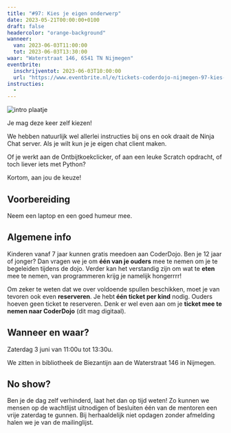 ```yaml
---
title: "#97: Kies je eigen onderwerp"
date: 2023-05-21T00:00:00+0100
draft: false
headercolor: "orange-background"
wanneer: 
  van: 2023-06-03T11:00:00
  tot: 2023-06-03T13:30:00
waar: "Waterstraat 146, 6541 TN Nijmegen"
eventbrite:
  inschrijventot: 2023-06-03T10:00:00
  url: "https://www.eventbrite.nl/e/tickets-coderdojo-nijmegen-97-kies-je-eigen-onderwerp-638536328347"
instructies:
  - 
---
```


![intro plaatje](https://img.evbuc.com/https%3A%2F%2Fcdn.evbuc.com%2Fimages%2F517397749%2F187233351803%2F1%2Foriginal.20230518-065317?h=200&w=450&auto=format%2Ccompress&q=75&sharp=10&rect=0%2C3%2C2160%2C1080&s=b92ff39037aa133c61bbebcbd405b691)



J﻿e mag deze keer zelf kiezen!

<!--more-->



W﻿e hebben natuurlijk wel allerlei instructies bij ons en ook draait de Ninja Chat server. Als je wilt kun je je eigen chat client maken.

Of je werkt aan de Ontbijtkoekclicker, of aan een leuke Scratch opdracht, of toch liever iets met Python?

Kortom, aan jou de keuze! 
## Voorbereiding

Neem een laptop en een goed humeur mee.
## Algemene info

Kinderen vanaf 7 jaar kunnen gratis meedoen aan CoderDojo. Ben je 12 jaar of jonger? Dan vragen we je om <strong>één van je ouders</strong> mee te nemen om je te begeleiden tijdens de dojo. Verder kan het verstandig zijn om wat te <strong>eten</strong> mee te nemen, van programmeren krijg je namelijk hongerrrr!

Om zeker te weten dat we over voldoende spullen beschikken, moet je van tevoren ook even <strong>reserveren</strong>. Je hebt<strong> één ticket per kind</strong> nodig. Ouders hoeven geen ticket te reserveren. Denk er wel even aan om je <strong>ticket mee te nemen naar CoderDojo</strong> (dit mag digitaal).
## Wanneer en waar?

Zaterdag 3 juni van 11:00u tot 13:30u. 

We zitten in bibliotheek de Biezantijn aan de Waterstraat 146 in Nijmegen.
## No show?

Ben je de dag zelf verhinderd, laat het dan op tijd weten! Zo kunnen we mensen op de wachtlijst uitnodigen of besluiten één van de mentoren een vrije zaterdag te gunnen. Bij herhaaldelijk niet opdagen zonder afmelding halen we je van de mailinglijst.